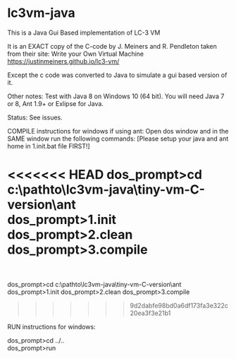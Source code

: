 # lc3vm-java
This is a Java Gui Based implementation of LC-3 VM

It is an EXACT copy of the C-code by J. Meiners and R. Pendleton taken from their site: Write your Own Virtual Machine 
https://justinmeiners.github.io/lc3-vm/

Except the c code was converted to Java to simulate a gui based version of it.

Other notes:
Test with Java 8 on Windows 10 (64 bit). You will need Java 7 or 8, Ant 1.9+ or Exlipse for Java.

Status: See issues.

COMPILE instructions for windows if using ant: Open dos window and in the SAME window run the following commands:
[Please setup your java and ant home in 1.init.bat file FIRST!]

<<<<<<< HEAD
dos_prompt>cd c:\pathto\lc3vm-java\tiny-vm-C-version\ant </br>
dos_prompt>1.init </br>
dos_prompt>2.clean </br>
dos_prompt>3.compile </br></br>
=======
dos_prompt>cd c:\pathto\lc3vm-java\tiny-vm-C-version\ant <br/>
dos_prompt>1.init
dos_prompt>2.clean
dos_prompt>3.compile
>>>>>>> 9d2dabfe98bd0a6df173fa3e322c20ea3f3e21b1

RUN instructions for windows: </br>

dos_prompt>cd ../.. <br/>
dos_prompt>run

